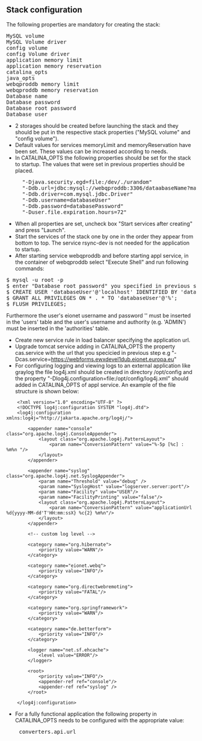 ## Stack configuration

The following properties are mandatory for creating the stack:
<pre>
MySQL volume
MySQL Volume driver
config volume
config Volume driver
application memory limit
application memory reservation
catalina_opts
java_opts
webqproddb memory limit
webqproddb memory reservation
Database name
Database password
Database root password
Database user
</pre>

- 2 storages should be created before launching the stack and they should be put in the respective stack properties ("MySQL volume" and "config volume").
- Default values for services memoryLimit and memoryReservation have been set. These values can be increased according to needs. 
- In CATALINA_OPTS the following properties should be set for the stack to startup. The values that were set in previous properties should be placed.
<pre>
     "-Djava.security.egd=file:/dev/./urandom"
     "-Ddb.url=jdbc:mysql://webqproddb:3306/dataabaseName?maxAllowedPacket=32212254720"
     "-Ddb.driver=com.mysql.jdbc.Driver"
     "-Ddb.username=databaseUser"
     "-Ddb.password=databasePassword"
     "-Duser.file.expiration.hours=72"
</pre>

- When all properties are set, uncheck box "Start services after creating" and press "Launch". 
- Start the services of the stack one by one in the order they appear from bottom to top. The service rsync-dev is not needed for the application to startup.
- After starting service webqproddb and before starting appl service, in the container of webqproddb select "Execute Shell" and run following commands:
<pre>
$ mysql -u root -p
$ enter "Database root password" you specified in previous step
$ CREATE USER 'databaseUser'@'localhost' IDENTIFIED BY 'databasePassword';
$ GRANT ALL PRIVILEGES ON * . * TO 'databaseUser'@'%';
$ FLUSH PRIVILEGES;
</pre>
Furthermore the user's eionet username and password '' must be inserted in the 'users' table and the user's username and authority (e.g. 'ADMIN') must be inserted in the 'authorities' table.
- Create new service rule in load balancer specifying the application url.
- Upgrade tomcat service adding in CATALINA_OPTS the property cas.service with the url that you specicied in previous step e.g "-Dcas.service=https://webforms.ewxdevel1dub.eionet.europa.eu"
- For configuring logging and viewing logs to an external application like graylog the file log4j.xml should be created in directory /opt/config and the property 
"-Dlog4j.configuration=file:/opt/config/log4j.xml" should added in CATALINA_OPTS of appl service. An example of the file structure is shown below:

~~~
    <?xml version="1.0" encoding="UTF-8" ?>
    <!DOCTYPE log4j:configuration SYSTEM "log4j.dtd">
    <log4j:configuration xmlns:log4j="http://jakarta.apache.org/log4j/">
    
        <appender name="console" class="org.apache.log4j.ConsoleAppender">
            <layout class="org.apache.log4j.PatternLayout">
                <param name="ConversionPattern" value="%-5p [%c] : %m%n "/>
            </layout>
        </appender>
    
        <appender name="syslog" class="org.apache.log4j.net.SyslogAppender">
            <param name="Threshold" value="debug" />
            <param name="SyslogHost" value="logserver.server:port"/>
            <param name="Facility" value="USER"/>
            <param name="FacilityPrinting" value="false"/>
            <layout class="org.apache.log4j.PatternLayout">
                <param name="ConversionPattern" value="applicationUrl %d{yyyy-MM-dd'T'HH:mm:ssX} %c{2} %m%n"/>
            </layout>
        </appender>
    
        <!-- custom log level -->
    
        <category name="org.hibernate">
            <priority value="WARN"/>
        </category>
    
        <category name="eionet.webq">
            <priority value="INFO"/>
        </category>
    
        <category name="org.directwebremoting">
            <priority value="FATAL"/>
        </category>
    
        <category name="org.springframework">
            <priority value="WARN"/>
        </category>
    
        <category name="de.betterform">
            <priority value="INFO"/>
        </category>
    
        <logger name="net.sf.ehcache">
            <level value="ERROR"/>
        </logger>
    
        <root>
            <priority value="INFO"/>
            <appender-ref ref="console"/>
            <appender-ref ref="syslog" />
        </root>
    
    </log4j:configuration>
~~~

- For a fully functional application the following property in CATALINA_OPTS needs to be configured with the appropriate value:
<pre>
    converters.api.url
</pre>

